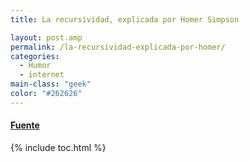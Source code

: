 ```yaml
---
title: La recursividad, explicada por Homer Simpson

layout: post.amp
permalink: /la-recursividad-explicada-por-homer/
categories:
  - Humor
  - internet
main-class: "geek"
color: "#262626"
---
```

<div class="separator" style="clear: both; text-align: center;">
<a href="/assets/img/2012/04/tumblr_ld50v7q6tn1qabw68o1_4001.gif" imageanchor="1" style="margin-left: 1em; margin-right: 1em;"><amp-img layout="responsive" border="0" height="240px" src="/assets/img/2012/04/tumblr_ld50v7q6tn1qabw68o1_4001.gif" width="320px" /></a>
</div>



#### <a href="https://plus.google.com/118038952320880179394/posts/6DB9jgDZU4Q" target="_blank">Fuente</a>



{% include toc.html %}
